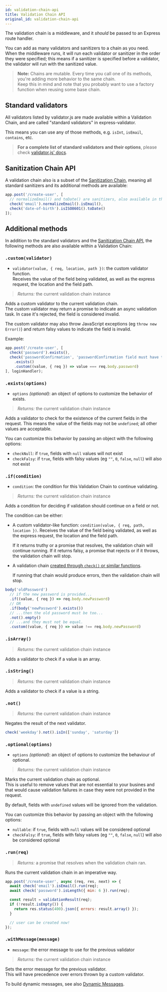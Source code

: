 ```yaml
---
id: validation-chain-api
title: Validation Chain API
original_id: validation-chain-api
---
```


The validation chain is a middleware, and it _should_ be passed to an Express route handler.

You can add as many validators and sanitizers to a chain as you need.   
When the middleware runs, it will run each validator or sanitizer in the order they were specified;
this means if a sanitizer is specified before a validator, the validator will run with the sanitized
value.

> **Note:** Chains are mutable. Every time you call one of its methods, you're adding more behavior to the same chain.  
> Keep this in mind and note that you probably want to use a factory function when reusing some base chain.

## Standard validators
All validators listed by validator.js are made available within a Validation Chain,
and are called "standard validators" in express-validator.

This means you can use any of those methods, e.g. `isInt`, `isEmail`, `contains`, etc.

> **For a complete list of standard validators and their options**,
> please check [validator.js' docs](https://github.com/chriso/validator.js#validators).

## Sanitization Chain API
A validation chain also is a subset of the [Sanitization Chain](api-sanitization-chain.md), meaning
all standard sanitizers and its additional methods are available:

```js
app.post('/create-user', [
  // normalizeEmail() and toDate() are sanitizers, also available in the Sanitization Chain
  check('email').normalizeEmail().isEmail(),
  check('date-of-birth').isISO8601().toDate()
]);
```

## Additional methods
In addition to the standard validators and the [Sanitization Chain API](api-sanitization-chain.md),
the following methods are also available within a Validation Chain:

### `.custom(validator)`
- `validator(value, { req, location, path })`: the custom validator function.  
Receives the value of the field being validated, as well as the express request, the location and the field path.
> *Returns:* the current validation chain instance

Adds a custom validator to the current validation chain.  
The custom validator may return a promise to indicate an async validation task. In case it's rejected, the field is considered invalid.

The custom validator may also throw JavaScript exceptions (eg `throw new Error()`) and return falsy values to indicate the field is invalid.

Example:

```js
app.post('/create-user', [
  check('password').exists(),
  check('passwordConfirmation', 'passwordConfirmation field must have the same value as the password field')
    .exists()
    .custom((value, { req }) => value === req.body.password)
], loginHandler);
```

### `.exists(options)`
- `options` *(optional)*: an object of options to customize the behavior of exists.
> *Returns:* the current validation chain instance

Adds a validator to check for the existence of the current fields in the request.
This means the value of the fields may not be `undefined`; all other values are acceptable.

You can customize this behavior by passing an object with the following options:
- `checkNull`: if `true`, fields with `null` values will not exist
- `checkFalsy`: if `true`, fields with falsy values (eg `""`, `0`, `false`, `null`) will also not exist

### `.if(condition)`
- `condition`: the condition for this Validation Chain to continue validating.
> *Returns:* the current validation chain instance

Adds a condition for deciding if validation should continue on a field or not.

The condition can be either:
- A custom validator-like function: `condition(value, { req, path, location })`.
  Receives the value of the field being validated, as well as the express request, the location and the field path.
  
  If it returns truthy or a promise that resolves, the validation chain will continue
running. If it returns falsy, a promise that rejects or if it throws, the validation chain will stop.  
- A validation chain [created through `check()` or similar functions](api-check.md#check-field-message).
  
  If running that chain would produce errors, then the validation chain will stop.

```js
body('oldPassword')
  // if the new password is provided...
  .if((value, { req }) => req.body.newPassword)
  // OR
  .if(body('newPassword').exists())
  // ...then the old password must be too...
  .not().empty()
  // ...and they must not be equal.
  .custom((value, { req }) => value !== req.body.newPassword)
```

### `.isArray()`
> *Returns:* the current validation chain instance

Adds a validator to check if a value is an array.

### `.isString()`
> *Returns:* the current validation chain instance

Adds a validator to check if a value is a string.

### `.not()`
> *Returns:* the current validation chain instance

Negates the result of the next validator.

```js
check('weekday').not().isIn(['sunday', 'saturday'])
```

### `.optional(options)`
- `options` *(optional)*: an object of options to customize the behaviour of optional.
> *Returns:* the current validation chain instance

Marks the current validation chain as optional.  
This is useful to remove values that are not essential to your busines and that would cause validation failures in case they were not provided in the request.

By default, fields with `undefined` values will be ignored from the validation.

You can customize this behavior by passing an object with the following options:
- `nullable`: if `true`, fields with `null` values will be considered optional
- `checkFalsy`: if `true`, fields with falsy values (eg `""`, `0`, `false`, `null`) will also be considered optional

### `.run(req)`
> *Returns:* a promise that resolves when the validation chain ran.

Runs the current validation chain in an imperative way.

```js
app.post('/create-user', async (req, res, next) => {
  await check('email').isEmail().run(req);
  await check('password').isLength({ min: 6 }).run(req);

  const result = validationResult(req);
  if (!result.isEmpty()) {
    return res.status(400).json({ errors: result.array() });
  }

  // user can be created now!
});
```

### `.withMessage(message)`
- `message`: the error message to use for the previous validator
> *Returns:* the current validation chain instance

Sets the error message for the previous validator.  
This will have precedence over errors thrown by a custom validator.

To build dynamic messages, see also [Dynamic Messages](feature-error-messages.md#dynamic-messages).
